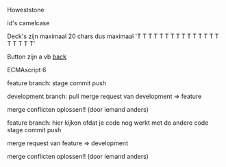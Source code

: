Howeststone

id's camelcase

Deck's zijn maximaal 20 chars
dus maximaal 'T T T T T T T T T T T T T T T T T T T T'

Button zijn a
vb <a href='#'>back</a>


ECMAscript 6

feature branch:
stage
commit
push

development branch:
pull
merge request van development => feature

merge conflicten oplossen!! (door iemand anders)

feature branch:
hier kijken ofdat je code nog werkt met de andere code
stage
commit
push

merge request van feature => development

merge conflicten oplossen!! (door iemand anders)